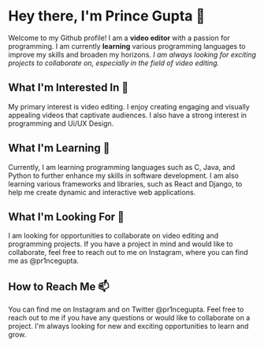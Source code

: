 # Hey there, I'm Prince Gupta 👋
Welcome to my Github profile! I am a **video editor** with a passion for programming. I am currently **learning** various programming languages to improve my skills and broaden my horizons. *I am always looking for exciting projects to collaborate on, especially in the field of video editing.*

## What I'm Interested In 👀
My primary interest is video editing. I enjoy creating engaging and visually appealing videos that captivate audiences. I also have a strong interest in programming and Ui/UX Design.

## What I'm Learning 🌱
Currently, I am learning programming languages such as C, Java, and Python to further enhance my skills in software development. I am also learning various frameworks and libraries, such as React and Django, to help me create dynamic and interactive web applications.

## What I'm Looking For 🙌
I am looking for opportunities to collaborate on video editing and programming projects. If you have a project in mind and would like to collaborate, feel free to reach out to me on Instagram, where you can find me as @pr1ncegupta.

## How to Reach Me 📫
You can find me on Instagram and on Twitter @pr1ncegupta. Feel free to reach out to me if you have any questions or would like to collaborate on a project. I'm always looking for new and exciting opportunities to learn and grow.





